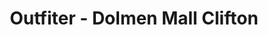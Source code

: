 ---
title: "Outfiter - Dolmen Mall Clifton"
url: /karachi/outfiter-dolmen-mall-clifton/
shop: clothes
---